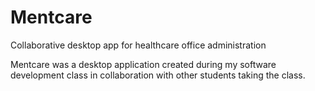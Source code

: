 # Mentcare
Collaborative desktop app for healthcare office administration



Mentcare was a desktop application created during my software development class in collaboration with other students taking the class.
